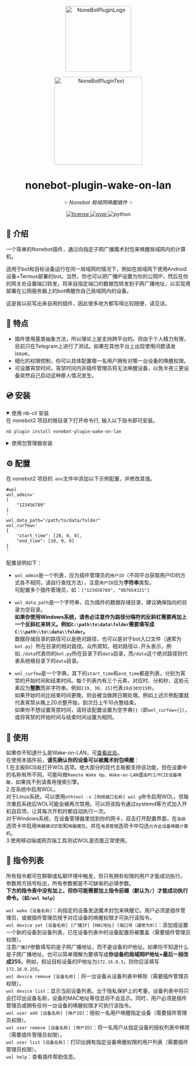 <div align="center">
  <a href="https://v2.nonebot.dev/store"><img src="https://github.com/A-kirami/nonebot-plugin-template/blob/resources/nbp_logo.png" width="180" height="180" alt="NoneBotPluginLogo"></a>
  <br>
  <p><img src="https://github.com/A-kirami/nonebot-plugin-template/blob/resources/NoneBotPlugin.svg" width="240" alt="NoneBotPluginText"></p>
</div>

<div align="center">

# nonebot-plugin-wake-on-lan

_✨ Nonebot 局域网唤醒插件 ✨_


<a href="./LICENSE">
    <img src="https://img.shields.io/github/license/tiehu/nonebot-plugin-wake-on-lan.svg" alt="license">
</a>
<a href="https://pypi.python.org/pypi/nonebot-plugin-wake-on-lan">
    <img src="https://img.shields.io/pypi/v/nonebot-plugin-wake-on-lan.svg" alt="pypi">
</a>
<img src="https://img.shields.io/badge/python-3.9+-blue.svg" alt="python">

</div>

## 📖 介绍

一个简单的Nonebot插件，通过向指定子网广播魔术封包来唤醒局域网内的计算机。  

适用于bot和目标设备运行在同一局域网的情况下，例如在局域网下使用Android设备+Termux部署的bot。当然，你也可以把广播IP设置为你的公网IP，然后在你的网关处设置端口转发，将来自指定端口的数据包转发到子网广播地址，以实现用部署在公网服务器上的bot唤醒你自己局域网内的设备。

这是我以前写出来自用的插件，因此很多地方都写得比较随便，请见谅。

## 🧩 特点

- 插件使用基类抽象方法，所以理论上是支持跨平台的。但由于个人精力有限，目前只在Telegram上进行了测试。如果在其他平台上出现使用问题请发issue。
- 细化的权限控制，你可以具体配置哪一名用户拥有对哪一台设备的唤醒权限。
- 可设置宵禁时间，宵禁时间内非插件管理员将无法唤醒设备，以免半夜三更设备突然自己启动这种瘆人情况发生。

## 💿 安装

<details open>
<summary>使用 nb-cli 安装</summary>
在 nonebot2 项目的根目录下打开命令行, 输入以下指令即可安装。

    nb plugin install nonebot-plugin-wake-on-lan

</details>

<details>
<summary>使用包管理器安装</summary>
在 nonebot2 项目的插件目录下, 打开命令行, 根据你使用的包管理器, 输入相应的安装命令。

<details>
<summary>pip</summary>

    pip install nonebot-plugin-wake-on-lan
</details>

打开 nonebot2 项目根目录下的 `pyproject.toml` 文件, 在 `[tool.nonebot]` 部分追加写入

    plugins = ["nonebot_plugin_wol"]

</details>

## ⚙️ 配置

在 nonebot2 项目的`.env`文件中添加以下示例配置，并修改其值。

    #wol
    wol_admin='
    [
        "123456789"
    ]
    '
    wol_data_path="/path/to/data/folder"
    wol_curfew='
    {
        "start_time": [20, 0, 0],
        "end_time": [10, 0, 0]
    }
    '

配置说明如下：
- `wol_admin`是一个列表，应为插件管理员的`用户ID`（不同平台获取用户ID的方式各不相同，请自行查找方法），注意`用户ID`应为**字符串**类型。  
可配置多个插件管理员，如：`["123456789", "987654321"]`

- `wol_data_path`是一个字符串，应为插件的数据存储目录，建议确保指向的目录为空目录。  
**如果你使用Windows系统，请务必注意作为路径分隔符的反斜杠需要再加上一个反斜杠来转义。例如`C:\path\to\data\folder`需要填写成`C:\\path\\to\\data\\folder`。**  
数据存储目录的路径可以是绝对路径，也可以是对于bot入口文件（通常为`bot.py`）所在目录的相对路径。众所周知，相对路径以`.`开头表示，例如`./data`代表你的`bot.py`所在目录下的`data`目录，而`/data`这个绝对路径则代表系统根目录下的`data`目录。

- `wol_curfew`是一个字典，其下的`start_time`和`end_time`都是列表，分别为宵禁的开始时间和结束时间。每个列表内有三个元素，对应时、分和秒，这些元素应为**整数**而非字符串。例如`[19, 30, 15]`代表`19点30分15秒`。  
如果开始时间比结束时间更晚，则会被当做跨日期处理。例如上述示例配置就代表宵禁从晚上20点整开始，到次日上午10点整结束。  
如果你不想设置宵禁时间，请将该配置设置为空字典`{}`（即`wol_curfew={}`），或将宵禁的开始时间与结束时间设置为相同。

## 🎉 使用

如果你不知道什么是Wake-on-LAN，可[查看此处](https://zh.wikipedia.org/wiki/%E7%B6%B2%E8%B7%AF%E5%96%9A%E9%86%92)。  
在使用本插件前，**请先确认你的设备可以被魔术封包唤醒**：  
1.在主板BIOS处打开WOL选项。绝大部分的现代主板都支持该功能，但在设置中的名称有所不同。可能叫做`Remote Wake Up`、`Wake-on-LAN`或`由PCI/PCIE设备唤醒`，如果找不到请善用搜索引擎。  
2.在系统中启用WOL。  
对于Linux系统，可以使用`ethtool -s [网络接口名称] wol g`命令启用WOL，但每次重启系统后WOL可能会被再次禁用。可以将该指令通过systemd等方式加入开机自启项，让其每次开机时都自动执行一次。  
对于Windows系统，在设备管理器里找到你的网卡，双击打开配置界面，在`高级`选项卡中启用`唤醒模式匹配`和`唤醒魔包`，并在`电源管理`选项卡中勾选`允许此设备唤醒计算机`。  
3.使用移动端或网页端工具测试WOL是否能正常使用。

## 📜 指令列表

所有指令都可在群聊或私聊环境中触发，但只有拥有权限的用户才能成功执行。  
参数用方括号标出，所有参数都是不可缺省的必填参数。  
**下方的指令表中没有加上，但你可能需要加上指令前缀（默认为`/`）才能成功执行命令。（如`/wol help`）**

`wol wake [设备名称]`：向指定的设备发送魔术封包来唤醒它。用户必须是插件管理员，或被插件管理员授予对应设备的唤醒权限才可执行该指令。  
`wol device set [设备名称] [广播IP] [MAC地址] [端口号（通常为9）]`：添加或设置一个新的设备到设备列表，已在设备列表中的设备配置将被覆盖（需要插件管理员权限）。  
注意`广播IP`参数填写的是子网广播地址，而不是设备的IP地址。如果你不知道什么是子网广播地址，也可以简单理解为要填写成**你设备的局域网IP地址+最后一段改成255**。例如，假设目标设备的IP地址为`172.16.0.1`，则你应该填写`172.16.0.255`。  
`wol device remove [设备名称]`：将一台设备从设备列表中移除（需要插件管理员权限）。  
`wol device list`：显示当前设备列表。出于隐私保护上的考量，设备列表中将只会打印出设备名称，设备的MAC地址等信息将不会显示。同时，用户必须是插件管理员或拥有任何一台设备的唤醒权限才可执行该指令。  
`wol user add [设备名称] [用户ID]`：授权一名用户唤醒指定设备（需要插件管理员权限）。  
`wol user remove [设备名称] [用户ID]`：将一名用户从指定设备的授权列表中移除（需要插件管理员权限）。  
`wol user list [设备名称]`：打印出拥有指定设备唤醒权限的用户列表（需要插件管理员权限）。  
`wol help`：查看插件帮助信息。
